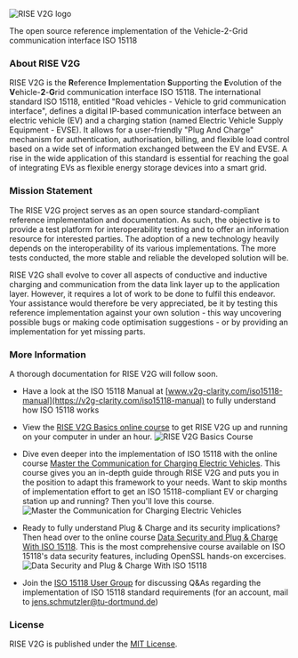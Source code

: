 ![RISE V2G logo](https://v2g-clarity.com/test/rise-v2g-logo-2/ "RISE V2G logo")

The open source reference implementation of the Vehicle-2-Grid communication interface ISO 15118

### About RISE V2G

RISE V2G is the **R**eference **I**mplementation **S**upporting the **E**volution of the **V**ehicle-**2**-**G**rid communication interface ISO 15118.
The international standard ISO 15118, entitled "Road vehicles - Vehicle to grid communication interface", defines a digital IP-based communication interface between an electric vehicle (EV) and a charging station (named Electric Vehicle Supply Equipment - EVSE). It allows for a user-friendly "Plug And Charge" mechanism for authentication, authorisation, billing, and flexible load control based on a wide set of information exchanged between the EV and EVSE.
A rise in the wide application of this standard is essential for reaching the goal of integrating EVs as flexible energy storage devices into a smart grid.


### Mission Statement
The RISE V2G project serves as an open source standard-compliant reference implementation and documentation. As such, the objective is to provide a test platform for interoperability testing and to offer an information resource for interested parties. The adoption of a new technology heavily depends on the interoperability of its various implementations. The more tests conducted, the more stable and reliable the developed solution will be.

RISE V2G shall evolve to cover all aspects of conductive and inductive charging and communication from the data link layer up to the application layer. However, it requires a lot of work to be done to fulfil this endeavor.
Your assistance would therefore be very appreciated, be it by testing this reference implementation against your own solution - this way uncovering possible bugs or making code optimisation suggestions - or by providing an implementation for yet missing parts.

### More Information
A thorough documentation for RISE V2G will follow soon.

- Have a look at the ISO 15118 Manual at [www.v2g-clarity.com/iso15118-manual](https://v2g-clarity.com/iso15118-manual) to fully understand how ISO 15118 works

- View the [RISE V2G Basics online course](https://courses.v2g-clarity.com/p/risev2g-basics) to get RISE V2G up and running on your computer in under an hour. 
![RISE V2G Basics Course](https://v2g-clarity.com/risev2g-basics-video-image/)

- Dive even deeper into the implementation of ISO 15118 with the online course [Master the Communication for Charging Electric Vehicles](https://courses.v2g-clarity.com/p/risev2g-advanced1). This course gives you an in-depth guide through RISE V2G and puts you in the position to adapt this framework to your needs. Want to skip months of implementation effort to get an ISO 15118-compliant EV or charging station up and running? Then you'll love this course. 
![Master the Communication for Charging Electric Vehicles](https://v2g-clarity.com/risev2g-advanced-video-image/)

- Ready to fully understand Plug & Charge and its security implications? Then head over to the online course [Data Security and Plug & Charge With ISO 15118](https://courses.v2g-clarity.com/p/data-security-and-pnc-with-iso15118). This is the most comprehensive course available on ISO 15118's data security features, including OpenSSL hands-on excercises.
![Data Security and Plug & Charge With ISO 15118](https://v2g-clarity.com/data-security-and-pnc-video-image/)

- Join the [ISO 15118 User Group](http://extmgmt.kn.e-technik.tu-dortmund.de/) for discussing Q&As regarding the implementation of ISO 15118 standard requirements (for an account, mail to jens.schmutzler@tu-dortmund.de)


### License
RISE V2G is published under the [MIT License](https://github.com/V2GClarity/RISE-V2G/blob/master/LICENSE).

